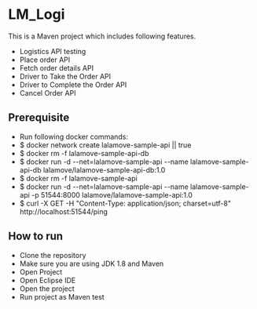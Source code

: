 # LM_Logi
This is a Maven project which includes following features.

 - Logistics API testing
 - Place order API
 - Fetch order details API
 - Driver to Take the Order API
 - Driver to Complete the Order API
 - Cancel Order API

Prerequisite
-------------
 - Run following docker commands:
 - $ docker network create lalamove-sample-api || true
 - $ docker rm -f lalamove-sample-api-db
 - $ docker run -d --net=lalamove-sample-api --name lalamove-sample-api-db lalamove/lalamove-sample-api-db:1.0
 - $ docker rm -f lalamove-sample-api
 - $ docker run -d --net=lalamove-sample-api --name lalamove-sample-api -p 51544:8000 lalamove/lalamove-sample-api:1.0
 - $ curl -X GET -H "Content-Type: application/json; charset=utf-8" http://localhost:51544/ping

How to run
-------------
 - Clone the repository
 - Make sure you are using JDK 1.8 and Maven 
 - Open Project 
 - Open Eclipse IDE
 - Open the project
 - Run project as Maven test
